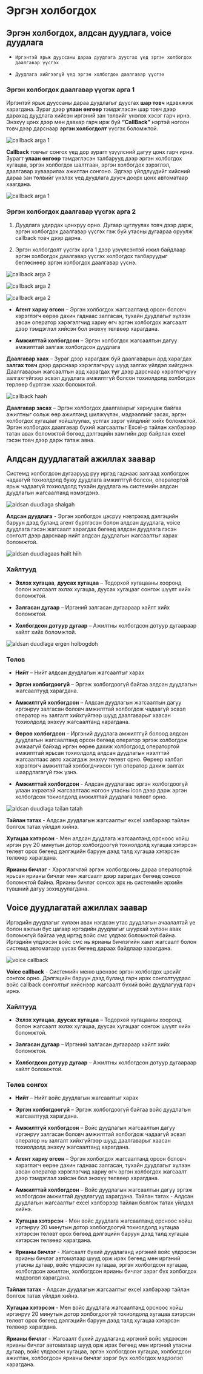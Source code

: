 # Эргэн холбогдох

## Эргэн холбогдох, алдсан дуудлага, voice дуудлага

- `Иргэнтэй ярьж дууссаны дараа дуудлага дуусгах үед эргэн холбогдох даалгавар үүсгэх`

- `Дуудлага хийгээгүй үед эргэн холбогдох даалгавар үүсгэх`

### Эргэн холбогдох даалгавар үүсгэх арга 1

Иргэнтэй ярьж дууссаны дараа дуудлагыг дуусгах **шар товч** идэвхжиж харагдана. Зураг дээр **улаан өнгөөр** тэмдэглэсэн шар товч дээр дарахад дуудлага хийсэн иргэний зан төлвийг үнэлэх хэсэг гарч ирнэ. Энэхүү цонх дээр мөн давхар гарч ирж буй **“CallBack”** нэртэй ногоон товч дээр дарснаар **эргэн холбогдолт** үүсгэх боломжтой.

![callback arga 1](/img/end-emoji.png)

**Callback** товчыг сонгох үед дор зурагт үзүүлсний дагуу цонх гарч ирнэ. Зурагт **улаан өнгөөр** тэмдэглэсэн талбарууд дээр эргэн холбогдох хугацаа, эргэн холбогдох шалтгаан, эргэн холбогдох зэрэглэл, даалгавар хуваарилах ажилтан сонгоно. Эдгээр үйлдлүүдийг хийсний дараа зан төлвийг үнэлэх үед дуудлага дуусч доорх цонх автоматаар хаагдана.

![callback arga 1](/img/callback-1.png)

### Эргэн холбогдох даалгавар үүсгэх арга 2

1. Дуудлага удирдах цонхруу орно. Дугаар цуглуулах товч дээр дарж, эргэн холбогдох даалгавар үүсгэх гэж буй утасны дугаараа оруулж callback товч дээр дарна.

2. Эргэн холбогдолт үүсгэх арга 1 дээр үзүүлсэнтэй ижил байдлаар эргэн холбогдох даалгавар үүсгэх холбогдох талбаруудыг бөглөснөөр эргэн холбогдох даалгавар үүснэ.

![callback arga 2](/img/call-window.png)

![callback arga 2](/img/callback-2.png)

![callback arga 2](/img/callback-2e.png)

- **Агент хариу өгсөн** – Эргэн холбогдох жагсаалтанд орсон боловч хэрэглэгч өөрөө дахин гаднаас залгасан, тухайн дуудлагыг хүлээн авсан оператор хэрэгэлгчид хариу өгч эргэн холбогдох жагсаалт дээр тэмдэглэл хийсэн бол энэхүү төлвөөр харагдана.

- **Амжилттай холбогдсон** – Эргэн холбогдох жагсаалтын дагуу амжилттай залгаж холбогдсон дуудлага

**Даалгавар хаах** – Зураг дээр харагдаж буй даалгаварын ард харагдах **залгах товч** дээр дарснаар хэрэглэгчрүү шууд залгах үйлдэл хийгдэнэ. Даалгаварын жагсаалтын ард харагдах **туг** дээр дарснаар хэрэглэгчрүү залгахгүйгээр эсвэл дуудлага амжилтгүй болсон тохиолдолд холбогдох төрлөөр бүртгэж хаах боломжтой.

![callback haah](/img/callback-close.png)

**Даалгавар засах** – Эргэн холбогдох даалгаварыг хариуцаж байгаа ажилтныг сольж өөр ажилтанд шилжүүлэх, мэдээллийг засах, эргэн холбогдох хугацааг хойшлуулах, устгах зэрэг үйлдлийг хийх боломжтой. Эргэн холбогдох даалгавар бүхий жагсаалтыг Excel-р тайлан хэлбэрээр татан авах боломжтой бөгөөд дэлгэцийн хамгийн дор байрлах excel гэсэн товч дээр дарж татаж авна.

## Алдсан дуудлагатай ажиллах заавар

Системд холбогдсон дугаарууд руу иргэд гаднаас залгаад холбогдож чадаагүй тохиолдолд буюу дуудлага амжилтгүй болсон, оператортой ярьж чадаагүй тохиолдолд тухайн дуудлага нь системийн алдсан дуудлагын жагсаалтанд нэмэгдэнэ.

![aldsan duudlaga shalgah](/img/callback-method.png)

**Алдсан дуудлага** - Эргэн холбогдох цэсрүү нэвтрэхэд дэлгэцийн баруун дээд буланд агент бүртгэсэн болон алдсан дуудлага, voice дуудлага гэсэн жагсаалт харагдах бөгөөд алдсан дуудлага гэсэн сонголт дээр дарснаар нийт алдсан дуудлагын жагсаалтыг харах боломжтой.

![aldsan duudlagaas hailt hiih](/img/callback-search.png)

### Хайлтууд

- **Эхлэх хугацаа**, **дуусах хугацаа** – Тодорхой хугацааны хооронд болон жагсаалт эхлэх хугацаа, дуусах хугацааг сонгож шүүлт хийх боломжтой.

- **Залгасан дугаар** – Иргэний залгасан дугаараар хайлт хийх боломжтой.

- **Холбогдсон дотуур дугаар** – Ажилтны холбогдсон дотуур дугаараар хайлт хийх боломжтой.

![aldsan duudlaga ergen holbogdoh](/img/callback-callicon.png)

### Төлөв

- **Нийт** – Нийт алдсан дуудлагын жагсаалтыг харах

- **Эргэн холбогдоогүй** – Эргэж холбогдоогүй байгаа алдсан дуудлагын жагсаалтууд харагдана.

- **Амжилтгүй холбогдсон** – Алдсан дуудлагын жагсаалтын дагуу иргэнрүү залгасан боловч амжилттай холбогдож чадаагүй эсвэл оператор нь залгалт хийхгүйгээр шууд даалгаварыг хаасан тохиолдолд энэхүү жагсаалтанд харагдана.

- **Өөрөө холбогдсон** – Иргэний дуудлага амжилтгүй болоод алдсан дуудлагын жагсаалтанд орсон бөгөөд оператор эргэж холбогдож амжаагүй байхад иргэн өөрөө дахиж холбогдоод оператортой амжилттай ярьсан тохиолдолд алдсан дуудлагын нээлттэй жагсаалтаас авто хасагдаж энэхүү төлөвт орно. Өөрөөр хэлбэл хэрэглэгч амжилттай холбогдчихсон тул оператор дахиж залгах шаардлагагүй гэж үзнэ.

- **Амжилттай холбогдсон** - Алдсан дуудлагаас эргэн холбогдоогүй улаан хүрээтэй жагсаалтаас ногоон утасны icon дээр дарж эргэн холбогдсон тохиолдолд амжилттай дуудлага төлөвт орно.

![aldsan duudlaga tailan tatah](/img/callback-report.png)

**Тайлан татах** - Алдсан дуудлагын жагсаалтыг excel хэлбэрээр тайлан болгож татах үйлдэл хийнэ.

**Хугацаа хэтэрсэн** - Мөн алдсан дуудлага жагсаалтанд орсноос хойш иргэн рүү 20 минутын дотор холбогдоогүй тохиолдолд хугацаа хэтэрсэн төлөвт орох бөгөөд дэлгэцийн баруун дээд талд хугацаа хэтэрсэн төлвөөр харагдана.

**Ярианы бичлэг** - Хэрэглэгчтэй эргэж холбогдсоны дараа оператортой ярьсан ярианы бичлэг мөн жагсаалт дээр харагдах бөгөөд сонсох боломжтой байна. Ярианы бичлэг сонсох эрх нь системийн эрхийн түвшний дагуу зохицуулагдана.

## Voice дуудлагатай ажиллах заавар

Иргэдийн дуудлагыг хүлээн авах нэгдсэн утас дуудлагын ачаалалтай үе болон ажлын бус цагаар иргэдийн дуудлагыг шуурхай хүлээн авах боломжгүй байгаа үед иргэд войс смс үлдээх боломжтой байна. Иргэдийн үлдээсэн войс смс нь ярианы бичлэгийн хамт жагсаалт болон системд автоматаар үүсэх бөгөөд дараах байдлаар харагдана.

![voice callback](/img/voice-callback.png)

**Voice callback** - Системийн меню цэснээс эргэн холбогдох цэсийг сонгож орно. Дэлгэцийн баруун дээд буланд гарч ирэх сонголтуудаас войс callback сонголтыг хийснээр жагсаалт бүхий войс дуудлагууд гарч ирнэ.

### Хайлтууд

- **Эхлэх хугацаа**, **дуусах хугацаа** – Тодорхой хугацааны хооронд болон жагсаалт эхлэх хугацаа, дуусах хугацааг сонгож шүүлт хийх боломжтой.

- **Залгасан дугаар** – Иргэний залгасан дугаараар хайлт хийх боломжтой.

- **Холбогдсон дотуур дугаар** – Ажилтны холбогдсон дотуур дугаараар хайлт боломжтой.

### Төлөв сонгох

- **Нийт** – Нийт войс дуудлагын жагсаалтыг харах

- **Эргэн холбогдоогүй** – Эргэж холбогдоогүй байгаа войс дуудлагын жагсаалтууд харагдана.

- **Амжилтгүй холбогдсон** – Войс дуудлагын жагсаалтын дагуу иргэнрүү залгасан боловч амжилттай холбогдож чадаагүй эсвэл оператор нь залгалт хийхгүйгээр шууд даалгаварыг хаасан тохиолдолд энэхүү жагсаалтанд харагдана.

- **Агент хариу өгсөн** – Эргэн холбогдох жагсаалтанд орсон боловч хэрэглэгч өөрөө дахин гаднаас залгасан, тухайн дуудлагыг хүлээн авсан оператор хэрэглэгчид хариу өгч эргэн холбогдох жагсаалт дээр тэмдэглэл хийсэн бол энэхүү төлвөөр харагдана.

- **Амжилттай холбогдсон** – Войс дуудлагын жагсаалтын дагуу эргэж холбогдсон амжилтай дуудлагууд харагдана.
  Тайлан татах - Алдсан дуудлагын жагсаалтыг excel хэлбэрээр тайлан болгож татах үйлдэл хийнэ.

- **Хугацаа хэтэрсэн** - Мөн войс дуудлага жагсаалтанд орсноос хойш иргэнрүү 20 минутын дотор холбогдоогүй тохиолдолд хугацаа хэтэрсэн төлөвт орох бөгөөд дэлгэцийн баруун дээд талд хугацаа хэтэрсэн төлвөөр харагдана.

- **Ярианы бичлэг** - Жагсаалт бүхий дуудлаганд иргэний войс үлдээсэн ярианы бичлэг автоматаар шууд орж ирэх бөгөөд мөн иргэний утасны дугаар, войс үлдээсэн хугацаа, эргэн холбогдсон хугацаа, холбогдсон ажилтан, холбогдсон ярианы бичлэг зэрэг бүх холбогдох мэдээлэл харагдана.

**Тайлан татах** - Алдсан дуудлагын жагсаалтыг excel хэлбэрээр тайлан болгож татах үйлдэл хийнэ.

**Хугацаа хэтэрсэн** - Мөн войс дуудлага жагсаалтанд орсноос хойш иргэнрүү 20 минутын дотор холбогдоогүй тохиолдолд хугацаа хэтэрсэн төлөвт орох бөгөөд дэлгэцийн баруун дээд талд хугацаа хэтэрсэн төлвөөр харагдана.

**Ярианы бичлэг** - Жагсаалт бүхий дуудлаганд иргэний войс үлдээсэн ярианы бичлэг автоматаар шууд орж ирэх бөгөөд мөн иргэний утасны дугаар, войс үлдээсэн хугацаа, эргэн холбогдсон хугацаа, холбогдсон ажилтан, холбогдсон ярианы бичлэг зэрэг бүх холбогдох мэдээлэл харагдана.
